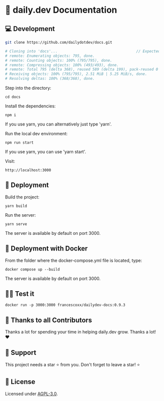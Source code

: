# 📝 daily.dev Documentation

## 💻 Development

```sh
git clone https://github.com/dailydotdev/docs.git

# Cloning into 'docs'...                                    // Expected result
# remote: Enumerating objects: 795, done.
# remote: Counting objects: 100% (795/795), done.
# remote: Compressing objects: 100% (493/493), done.
# remote: Total 795 (delta 368), reused 589 (delta 199), pack-reused 0
# Receiving objects: 100% (795/795), 2.51 MiB | 5.25 MiB/s, done.
# Resolving deltas: 100% (368/368), done.    
```

Step into the directory:
```
cd docs
```

Install the dependencies:
```
npm i 
```
If you use yarn, you can alternatively just type 'yarn'.

Run the local dev environment:
```
npm run start
```
If you use yarn, you can use 'yarn start'.

Visit:
```
http://localhost:3000
```

## 🚀 Deployment

Build the project:

```
yarn build
```
Run the server:

```
yarn serve
```
The server is available by default on port 3000.

## 🐳 Deployment with Docker

From the folder where the docker-compose.yml file is located, type:

```
docker compose up --build
```
The server is available by default on port 3000.

## 👨‍💻 Test it
```
docker run -p 3000:3000 francescoxx/dailydev-docs:0.9.3
```

## 🙏 Thanks to all Contributors
Thanks a lot for spending your time in helping daily.dev grow. Thanks a lot! ❤️

## 🤝 Support
This project needs a star ⭐️ from you. Don't forget to leave a star! ⭐️


## 📑 License
Licensed under [AGPL-3.0](https://github.com/dailydotdev/daily/blob/master/LICENSE).
